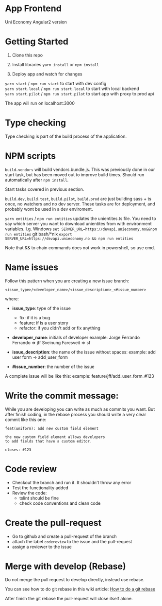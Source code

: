 
# App Frontend
Uni Economy Angular2 version

# Getting Started

1. Clone this repo

2. Install libraries `yarn install` or `npm install`

3. Deploy app and watch for changes

`yarn start` / `npm run start` to start with dev config</br>
`yarn start.local` / `npm run start.local` to start with local backend</br>
`yarn start.pilot` / `npm run start.pilot` to start app with proxy to prod api</br>

The app will run on localhost:3000</br>

# Type checking

Type checking is part of the build process of the application.

# NPM scripts
`build.vendors` will build vendors.bundle.js. This was previously done in our start task, but has been moved out to improve build times. Should run automatically after `npm install`. </br>

Start tasks covered in previous section. </br>

`build.dev`, `build.test`, `build.pilot`, `build.prod` are just building sass + ts once, no watchers and no dev server. These tasks are for deployment, and probably wont be used in a dev enviroment. </br>

`yarn entities` / `npm run entities` updates the unientites.ts file. You need to say which server you want to download unientites from with environment variables.
I.g.
Windows `set SERVER_URL=https://devapi.unieconomy.no&&npm run entities`
git bash/*nix `export SERVER_URL=https://devapi.unieconomy.no && npm run entities`

Note that && to chain commands does not work in powershell, so use cmd.

# Name issues

Follow this pattern when you are creating a new issue branch:

`<issue_type>/<developer_name>/<issue_description>_<#issue_number>`

where:

- **issue_type**: type of the issue
    - fix: if it is a bug
    - feature: if is a user story
    - refactor: if you didn't add or fix anything

- **developer_name**: initials of developer
    example:    Jorge Ferrando Ferrando => jff
                Sveinung Faresveit => sf

- **issue_description**: the name of the issue without spaces:
    example: add user form => add_user_form

- **#issue_number**: the number of the issue

A complete issue will be like this:
    example: feature/jff/add_user_form_#123

# Write the commit message:
While you are developing you can write as much as commits you want. But after finish coding, in the rebase process you
should write a very clear commit like this one:

```
feat(uniform): add new custom field element

the new custom field element allows developers
to add fields that have a custom editor.

closes: #123
```

# Code review

- Checkout the branch and run it. It shouldn't throw any error
- Test the functionality added
- Review the code:
    - tslint should be fine
    - check code conventions and clean code

# Create the pull-request

- Go to github and create a pull-request of the branch
- attach the label `codereview` to the issue and the pull-request
- assign a reviewer to the issue

# Merge with develop (Rebase)

Do not merge the pull request to develop directly, instead use rebase.

You can see how to do git rebase in this wiki article:
[How to do a git rebase](https://github.com/unimicro/AppFrontend/wiki/How-to-do-a-git-rebase)

After finish the git rebase the pull-request will close itself alone.
